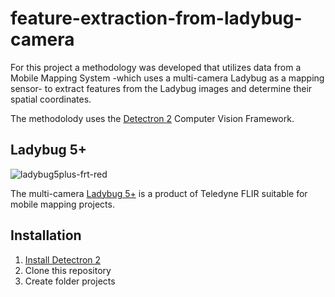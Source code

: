 # feature-extraction-from-ladybug-camera
For this project a methodology was developed that utilizes data from a Mobile Mapping System -which uses a multi-camera Ladybug as a mapping sensor- to extract features from the Ladybug images and determine their spatial coordinates.

The methodolody uses the [Detectron 2](https://github.com/facebookresearch/detectron2) Computer Vision Framework.

## Ladybug 5+
![ladybug5plus-frt-red](https://github.com/GElpida/feature-extraction-from-ladybug-camera/assets/162966788/83de8cfa-3f98-4303-8c37-20e5e7db9a97)

The multi-camera [Ladybug 5+](https://www.flir.com/products/ladybug5plus/?vertical=machine+vision&segment=iis) is a product of Teledyne FLIR suitable for mobile mapping projects.

## Installation 
1. [Install Detectron 2](https://detectron2.readthedocs.io/en/latest/tutorials/install.html)
2. Clone this repository
3. Create folder projects
